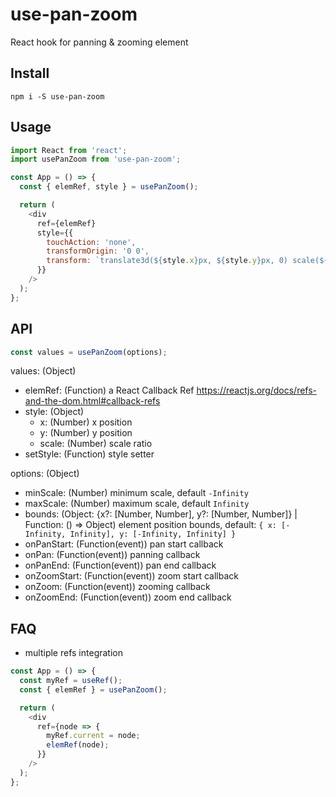 # use-pan-zoom

React hook for panning & zooming element

## Install

```
npm i -S use-pan-zoom
```

## Usage

```js
import React from 'react';
import usePanZoom from 'use-pan-zoom';

const App = () => {
  const { elemRef, style } = usePanZoom();

  return (
    <div
      ref={elemRef}
      style={{
        touchAction: 'none',
        transformOrigin: '0 0',
        transform: `translate3d(${style.x}px, ${style.y}px, 0) scale(${style.scale})`
      }}
    />
  );
};
```

## API

```js
const values = usePanZoom(options);
```

values: (Object)

- elemRef: (Function) a React Callback Ref https://reactjs.org/docs/refs-and-the-dom.html#callback-refs
- style: (Object)
  - x: (Number) x position
  - y: (Number) y position
  - scale: (Number) scale ratio
- setStyle: (Function) style setter

options: (Object)

- minScale: (Number) minimum scale, default `-Infinity`
- maxScale: (Number) maximum scale, default `Infinity`
- bounds: (Object: {x?: [Number, Number], y?: [Number, Number]} | Function: () => Object) element position bounds, default: `{ x: [-Infinity, Infinity], y: [-Infinity, Infinity] }`
- onPanStart: (Function(event)) pan start callback
- onPan: (Function(event)) panning callback
- onPanEnd: (Function(event)) pan end callback
- onZoomStart: (Function(event)) zoom start callback
- onZoom: (Function(event)) zooming callback
- onZoomEnd: (Function(event)) zoom end callback

## FAQ

- multiple refs integration

```js
const App = () => {
  const myRef = useRef();
  const { elemRef } = usePanZoom();

  return (
    <div
      ref={node => {
        myRef.current = node;
        elemRef(node);
      }}
    />
  );
};
```
